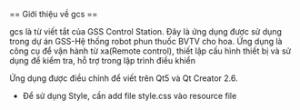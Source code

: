 == Giới thiệu về gcs ==

gcs là từ viết tắt của GSS Control Station.
Đây là ứng dụng được sử dụng trong dự án GSS-Hệ thống robot phun thuốc BVTV cho hoa.
Ứng dụng là công cụ để vận hành từ xa(Remote control), thiết lập cấu hình thiết bị và sử dụng để kiểm tra, hỗ trợ trong lập trình điều khiển

Ứng dụng được điều chỉnh để viết trên Qt5 và Qt Creator 2.6.
- Để sử dụng Style, cần add file style.css vào resource file
